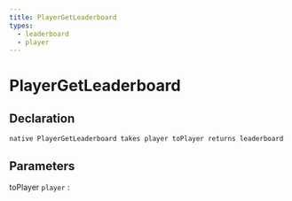 ```yaml
---
title: PlayerGetLeaderboard
types:
  - leaderboard
  - player
---
```


# PlayerGetLeaderboard

## Declaration

```jass
native PlayerGetLeaderboard takes player toPlayer returns leaderboard
```

## Parameters
toPlayer `player`
: 

